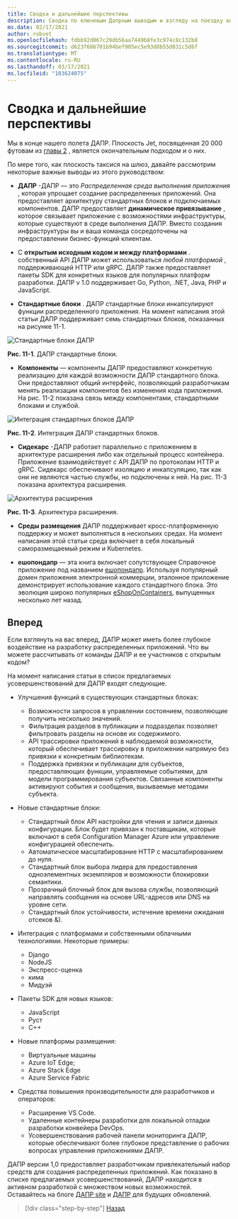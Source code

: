 ```yaml
---
title: Сводка и дальнейшие перспективы
description: Сводка по ключевым Дапрным выводым и взгляду на поездку вперед.
ms.date: 02/17/2021
author: robvet
ms.openlocfilehash: fdbb92d067c29db56aa7449b8fe3c974c8c132b8
ms.sourcegitcommit: d623f686701b94bef905ec5e93d8b55d031c5d6f
ms.translationtype: MT
ms.contentlocale: ru-RU
ms.lasthandoff: 03/17/2021
ms.locfileid: "103624075"
---
```

# <a name="summary-and-the-road-ahead"></a>Сводка и дальнейшие перспективы

Мы в конце нашего полета ДАПР. Плоскость Jet, посвященная 20 000 футовам из [главы 2](dapr-at-20000-feet.md) , является окончательным подходом и о них.

По мере того, как плоскость таксися на шлюз, давайте рассмотрим некоторые важные выводы из этого руководством:

- **ДАПР** -ДАПР — это *Распределенная среда выполнения приложения* , которая упрощает создание распределенных приложений. Она предоставляет архитектуру стандартных блоков и подключаемых компонентов. ДАПР предоставляет **динамическое привязывание** , которое связывает приложение с возможностями инфраструктуры, которые существуют в среде выполнения ДАПР. Вместо создания инфраструктуры вы и ваша команда сосредоточены на предоставлении бизнес-функций клиентам.

- С **открытым исходным кодом и между платформами** . собственный API ДАПР может использоваться *любой платформой* , поддерживающей HTTP или gRPC. ДАПР также предоставляет пакеты SDK для конкретных языков для популярных платформ разработки. ДАПР v 1.0 поддерживает Go, Python, .NET, Java, PHP и JavaScript.

- **Стандартные блоки** . ДАПР стандартные блоки инкапсулируют функции распределенного приложения. На момент написания этой статьи ДАПР поддерживает семь стандартных блоков, показанных на рисунке 11-1.

![Стандартные блоки ДАПР](./media/dapr-at-20000-feet/building-blocks.png)

**Рис. 11-1**. ДАПР стандартные блоки.

- **Компоненты** — компоненты ДАПР предоставляют конкретную реализацию для каждой возможности ДАПР стандартного блока. Они предоставляют общий интерфейс, позволяющий разработчикам менять реализации компонентов без изменения кода приложения. На рис. 11-2 показана связь между компонентами, стандартными блоками и службой.

![Интеграция стандартных блоков ДАПР](./media/dapr-at-20000-feet/building-blocks-integration.png)

**Рис. 11-2**. Интеграция ДАПР стандартных блоков.

- **Сидекарс** -ДАПР работает параллельно с приложением в архитектуре расширения либо как отдельный процесс контейнера. Приложение взаимодействует с API ДАПР по протоколам HTTP и gRPC. Сидекарс обеспечивают изоляцию и инкапсуляцию, так как они не являются частью службы, но подключены к ней. На рис. 11-3 показана архитектура расширения.

![Архитектура расширения](./media/dapr-at-20000-feet/sidecar-generic.png)

**Рис. 11-3**. Архитектура расширения.

- **Среды размещения** ДАПР поддерживает кросс-платформенную поддержку и может выполняться в нескольких средах. На момент написания этой статьи среда включает в себя локальный саморазмещаемый режим и Kubernetes.

- **ешопондапр** — эта книга включает сопутствующее Справочное приложение под названием [ешопондапр](https://github.com/dotnet-architecture/eShopOnDapr). Используя популярный домен приложения электронной коммерции, эталонное приложение демонстрирует использование каждого стандартного блока. Это эволюция широко популярных [eShopOnContainers](https://github.com/dotnet-architecture/eShopOnContainers), выпущенных несколько лет назад.

## <a name="the-road-ahead"></a>Вперед

Если взглянуть на вас вперед, ДАПР может иметь более глубокое воздействие на разработку распределенных приложений. Что вы можете рассчитывать от команды ДАПР и ее участников с открытым кодом?

На момент написания статьи в список предлагаемых усовершенствований для ДАПР входят следующие.

- Улучшения функций в существующих стандартных блоках:
  - Возможности запросов в управлении состоянием, позволяющие получить несколько значений.
  - Фильтрация разделов в публикации и подразделах позволяет фильтровать разделы на основе их содержимого.
  - API трассировки приложений в наблюдаемой возможности, который обеспечивает трассировку в приложении напрямую без привязки к конкретным библиотекам.
  - Поддержка привязки и публикации для субъектов, предоставляющих функции, управляемые событиями, для модели программирования субъектов. Связанные компоненты активируют события и сообщения, вызываемые методами субъекта.

- Новые стандартные блоки:
  - Стандартный блок API настройки для чтения и записи данных конфигурации. Блок будет привязан к поставщикам, которые включают в себя Configuration Manager Azure или управление конфигурацией обеспечить.
  - Автоматическое масштабирование HTTP с масштабированием до нуля.
  - Стандартный блок выбора лидера для предоставления одноэлементных экземпляров и возможности блокировки семантики.
  - Прозрачный блочный блок для вызова службы, позволяющий направлять сообщения на основе URL-адресов или DNS на уровне сети.
  - Стандартный блок устойчивости, истечение времени ожидания отсеков &).

- Интеграция с платформами и собственными облачными технологиями. Некоторые примеры:
  - Django
  - NodeJS
  - Экспресс-оценка
  - кима
  - Мидуэй

- Пакеты SDK для новых языков:
  - JavaScript
  - Руст
  - C++

- Новые платформы размещения:
  - Виртуальные машины
  - Azure IoT Edge;
  - Azure Stack Edge
  - Azure Service Fabric

- Средства повышения производительности для разработчиков и операторов:
  - Расширение VS Code.
  - Удаленные контейнеры разработки для локальной отладки разработки конвейера DevOps.
  - Усовершенствования рабочей панели мониторинга ДАПР, которые обеспечивают более глубокое представление о рабочих вопросах управления приложениями ДАПР.

ДАПР версии 1,0 предоставляет разработчикам привлекательный набор средств для создания распределенных приложений. Как показано в списке предлагаемых усовершенствований, ДАПР находится в активном разработкой с множеством новых возможностей. Оставайтесь на блоге [ДАПР site](https://dapr.io/) и [ДАПР](https://cloudblogs.microsoft.com/opensource/2019/10/16/announcing-dapr-open-source-project-build-microservice-applications/) для будущих обновлений.

>[!div class="step-by-step"]
>[Назад](secrets.md)
